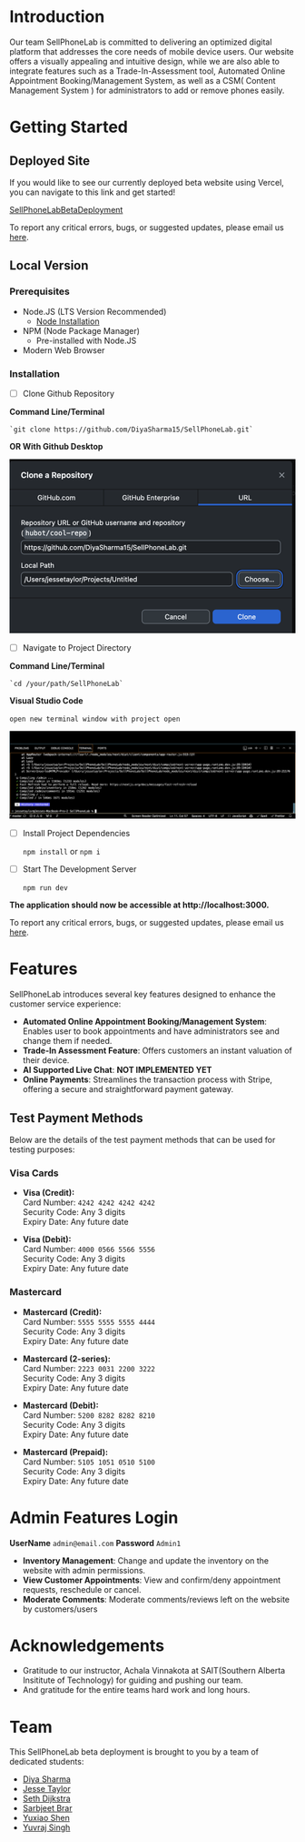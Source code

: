 # Introduction

Our team SellPhoneLab is committed to delivering an optimized digital platform that addresses the core needs of mobile device users. Our website offers a visually appealing and intuitive design, while we are also able to integrate features such as a Trade-In-Assessment tool, Automated Online Appointment Booking/Management System, as well as a CSM( Content Management System ) for administrators to add or remove phones easily.
# Getting Started
## Deployed Site

If you would like to see our currently deployed beta website using Vercel, you can navigate to this link and get started!

[SellPhoneLabBetaDeployment](https://sell-phone-lab.vercel.app/)

To report any critical errors, bugs, or suggested updates, please email us [here](mailto:jessetayloor@gmail.com).

## Local Version
### Prerequisites
- Node.JS (LTS Version Recommended)
	- [Node Installation](https://nodejs.org/en)
- NPM (Node Package Manager)
	- Pre-installed with Node.JS
- Modern Web Browser

### Installation

- [ ] Clone Github Repository

**Command Line/Terminal**

	`git clone https://github.com/DiyaSharma15/SellPhoneLab.git`

**OR With Github Desktop**

![Screenshot of Github desktop cloning display](public/assets/images/readme/gitclone.png)


- [ ] Navigate to Project Directory

**Command Line/Terminal**

	`cd /your/path/SellPhoneLab`

**Visual Studio Code**

`open new terminal window with project open`

![VSCode Terminal Display](/public/assets/images/readme/vscodeterminal.png)

- [ ] Install Project Dependencies

	`npm install` or  `npm i` 

- [ ] Start The Development Server

	`npm run dev`

**The application should now be accessible at http://localhost:3000.**

To report any critical errors, bugs, or suggested updates, please email us [here](mailto:jessetayloor@gmail.com).

# Features
SellPhoneLab introduces several key features designed to enhance the customer service experience:

- **Automated Online Appointment Booking/Management System**: Enables user to book appointments and have administrators see and change them if needed.
- **Trade-In Assessment Feature**: Offers customers an instant valuation of their device.
- **AI Supported Live Chat**: **NOT IMPLEMENTED YET**
- **Online Payments**: Streamlines the transaction process with Stripe, offering a secure and straightforward payment gateway.
## Test Payment Methods

Below are the details of the test payment methods that can be used for testing purposes:

### Visa Cards
- **Visa (Credit):**  
  Card Number: `4242 4242 4242 4242`  
  Security Code: Any 3 digits  
  Expiry Date: Any future date  

- **Visa (Debit):**  
  Card Number: `4000 0566 5566 5556`  
  Security Code: Any 3 digits  
  Expiry Date: Any future date  

### Mastercard
- **Mastercard (Credit):**  
  Card Number: `5555 5555 5555 4444`  
  Security Code: Any 3 digits  
  Expiry Date: Any future date  

- **Mastercard (2-series):**  
  Card Number: `2223 0031 2200 3222`  
  Security Code: Any 3 digits  
  Expiry Date: Any future date  

- **Mastercard (Debit):**  
  Card Number: `5200 8282 8282 8210`  
  Security Code: Any 3 digits  
  Expiry Date: Any future date  

- **Mastercard (Prepaid):**  
  Card Number: `5105 1051 0510 5100`  
  Security Code: Any 3 digits  
  Expiry Date: Any future date  


# Admin Features Login

**UserName**
`admin@email.com`
**Password**
`Admin1`

- **Inventory Management**: Change and update the inventory on the website with admin permissions. 
- **View Customer Appointments**: View and confirm/deny appointment requests, reschedule or cancel.
- **Moderate Comments**: Moderate comments/reviews left on the website by customers/users

# Acknowledgements

- Gratitude to our instructor, Achala Vinnakota at SAIT(Southern Alberta Insititute of Technology) for guiding and pushing our team.
- And gratitude for the entire teams hard work and long hours.

# Team

This SellPhoneLab beta deployment is brought to you by a team of dedicated students:

- [Diya Sharma](mailto:harry.diya161@gmail.com)
- [Jesse Taylor](mailto:jessetayloor@gmail.com)
- [Seth Dijkstra](mailto:seth.d87@icloud.com)
- [Sarbjeet Brar](mailto:sarbjeetb2@gmail.com)
- [Yuxiao Shen](mailto:syx2401@gmail.com)
- [Yuvraj Singh](mailto:yuvraj10662@gmail.com)
